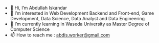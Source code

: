 - 👋 Hi, I’m Abdullah Iskandar
- 👀 I’m interested in Web Development Backend and Front-end, Game Development, Data Science, Data Analyst and Data Engineering
- 🌱 I’m currently learning in Waseda University as Master Degree of Computer Science
- 📫 How to reach me : abdis.worker@gmail.com

<!--- Thank You --->

